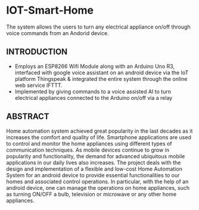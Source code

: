 # IOT-Smart-Home
The system allows the users to turn any electrical appliance on/off through voice commands from an Andorid device.
## INTRODUCTION
* Employs an ESP8266 Wifi Module along with an Arduino Uno R3, interfaced with google voice assistant on an android device via the IoT platform Thingspeak & integrated the entire system through the online web service IFTTT.
* Implemented by giving commands to a voice assisted AI to turn electrical appliances connected to the Arduino on/off via a relay
## ABSTRACT
Home automation system achieved great popularity in the last decades as it increases the comfort and quality of life. Smartphone applications are used to control and monitor the home appliances using different types of communication techniques. As mobile devices continue to grow in popularity and functionality, the demand for advanced ubiquitous mobile applications in our daily lives also increases. The project deals with the design and implementation of a flexible and low-cost Home Automation System for an android device to provide essential functionalities to our homes and associated control operations. In particular, with the help of an android device, one can manage the operations on home appliances, such as turning ON/OFF a bulb, television or microwave or any other home appliances.
